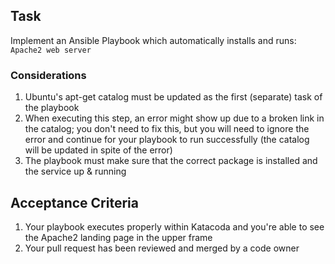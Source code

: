## Task

Implement an Ansible Playbook  which automatically installs and runs: `Apache2 web server`  

### Considerations

1. Ubuntu's apt-get catalog must be updated as the first (separate) task of the playbook
2. When executing this step, an error might show up due to a broken link in the catalog;
   you don't need to fix this, but you will need to ignore the error and continue for your playbook
   to run successfully (the catalog will be updated in spite of the error)
3. The playbook must make sure that the correct package is installed and the service up & running

## Acceptance Criteria

1. Your playbook executes properly within Katacoda and you're able to see the Apache2 landing page
   in the upper frame
2. Your pull request has been reviewed and merged by a code owner
